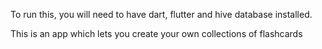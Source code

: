 To run this, you will need to have dart, flutter and hive database installed.

This is an app which lets you create your own collections of flashcards
